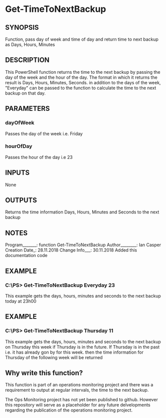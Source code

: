 # Get-TimeToNextBackup

## SYNOPSIS
Function, pass day of week and time of day and return time to next backup as Days, Hours, Minutes

## DESCRIPTION
This PowerShell function returns the time to the next backup by passing the day of the week and the 
hour of the day. The format in which it returns the result is Days, Hours, Minutes, Seconds. in addition
to the days of the week, "Everyday" can be passed to the function to calculate the time to the next backup
on that day.
  
## PARAMETERS 

### dayOfWeek
Passes the day of the week i.e. Friday

### hourOfDay
Passes the hour of the day i.e 23
  
## INPUTS
None

## OUTPUTS
Returns the time information Days, Hours, Minutes and Seconds to the next backup

## NOTES
Program_______\: function Get-TimeToNextBackup
Author________\: Ian Casper
Creation Date_\: 28.11.2018
Change Info___\: 30.11.2018 Added this documentation code

## EXAMPLE

### C:\PS> Get-TimeToNextBackup Everyday 23
This example gets the days, hours, minutes and seconds to the next backup today at 23h00

## EXAMPLE

### C:\PS> Get-TimeToNextBackup Thursday 11
This example gets the days, hours, minutes and seconds to the next backup on Thursday this 
week if Thursday is in the future. If Thursday is in the past i.e. it has already gon by for
this week. then the time information for Thursday of the following week will be returned

## Why write this function?

This function is part of an operations monitoring project and there was a requirement to output at regular intervals, the
time to the next backup.

The Ops Monitoring project has not yet been published to github. However this repository will serve as a placeholder for any 
future delvelopments regarding the publication of the operations monitoring project.
